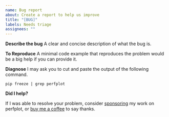 ```yaml
---
name: Bug report
about: Create a report to help us improve
title: "[BUG]"
labels: Needs triage
assignees: ""
---
```


**Describe the bug**
A clear and concise description of what the bug is.

**To Reproduce**
A minimal code example that reproduces the problem would be a big help if you can provide it.

**Diagnose**
I may ask you to cut and paste the output of the following command.

```
pip freeze | grep perfplot
```

**Did I help?**

If I was able to resolve your problem, consider [sponsoring](https://github.com/sponsors/nschloe) my work on perfplot, or [buy me a coffee](https://ko-fi.com/nschloe) to say thanks.
